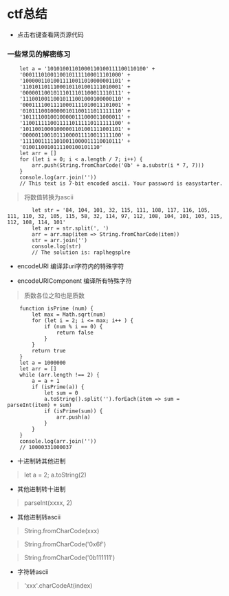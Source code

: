 # ctf总结

* 点击右键查看网页源代码

### 一些常见的解密练习

```
    let a = '10101001101000110100111100110100' +
    '00011101001100101111100011101000' +
    '10000011010011110011010000001101' +
    '11010110111000101101001111010001' +
    '00000110010111011101100011110111' +
    '11100100110010111001000100000110' +
    '00011110011110001111010011101001' +
    '01011100100000101100111011111110' +
    '10111100100100000111000011000011' +
    '11001111100111110111110111111100' +
    '10110010001000001101001111001101' +
    '00000110010111000011110011111100' +
    '11110011111010011000011110010111' +
    '0100110010111100100101110'
    let arr = []
    for (let i = 0; i < a.length / 7; i++) {
        arr.push(String.fromCharCode('0b' + a.substr(i * 7, 7)))
    }
    console.log(arr.join(''))
    // This text is 7-bit encoded ascii. Your password is easystarter.
```

> 将数值转换为ascii

```
        let str = '84, 104, 101, 32, 115, 111, 108, 117, 116, 105, 111, 110, 32, 105, 115, 58, 32, 114, 97, 112, 108, 104, 101, 103, 115, 112, 108, 114, 101'
        let arr = str.split(', ')
        arr = arr.map(item => String.fromCharCode(item))
        str = arr.join('')
        console.log(str)
        // The solution is: raplhegsplre
```

* encodeURI 编译非uri字符内的特殊字符

* encodeURIComponent 编译所有特殊字符

> 质数各位之和也是质数

```
    function isPrime (num) {
        let max = Math.sqrt(num)
        for (let i = 2; i <= max; i++ ) {
            if (num % i == 0) {
                return false
            }
        }
        return true
    }
    let a = 1000000
    let arr = []
    while (arr.length !== 2) {
        a = a + 1
        if (isPrime(a)) {
            let sum = 0
            a.toString().split('').forEach(item => sum = parseInt(item) + sum)
            if (isPrime(sum)) {
                arr.push(a)
            }
        }
    }
    console.log(arr.join(''))
    // 10000331000037
```

* 十进制转其他进制

> let a = 2; a.toString(2)

* 其他进制转十进制

> parseInt(xxxx, 2)

* 其他进制转ascii

> String.fromCharCode(xxx)

> String.fromCharCode('0x6f')

> String.fromCharCode('0b111111')

* 字符转ascii

> 'xxx'.charCodeAt(index)
